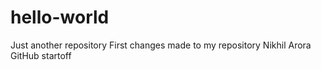 # hello-world
Just another repository
First changes made to my repository
Nikhil Arora GitHub startoff
